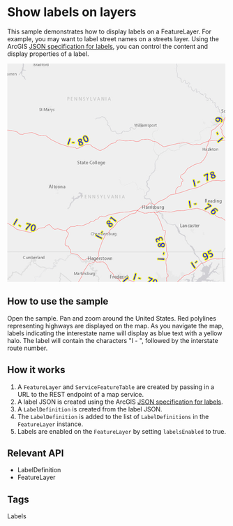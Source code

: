 # Show labels on layers

This sample demonstrates how to display labels on a FeatureLayer. For example, you may want to label street names on a streets layer. Using the ArcGIS [JSON specification for labels](https://developers.arcgis.com/web-map-specification/objects/labelingInfo/), you can control the content and display properties of a label.

![](screenshot.png)

## How to use the sample
Open the sample. Pan and zoom around the United States. Red polylines representing highways are displayed on the map. As you navigate the map, labels indicating the interestate name will display as blue text with a yellow halo. The label will contain the characters "I - ", followed by the interstate route number.

## How it works
1. A `FeatureLayer` and `ServiceFeatureTable` are created by passing in a URL to the REST endpoint of a map service.
2. A label JSON is created using the ArcGIS [JSON specification for labels](https://developers.arcgis.com/web-map-specification/objects/labelingInfo/).
3. A `LabelDefinition` is created from the label JSON.
4. The `LabelDefinition` is added to the list of `LabelDefinitions` in the `FeatureLayer` instance.
5. Labels are enabled on the `FeatureLayer` by setting `labelsEnabled` to true.

## Relevant API
 - LabelDefinition
 - FeatureLayer

## Tags
Labels
